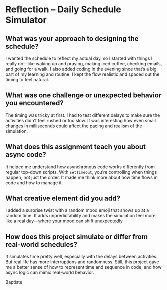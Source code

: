 # Reflection – Daily Schedule Simulator

## What was your approach to designing the schedule?
I wanted the schedule to reflect my actual day, so I started with things I really do—like waking up and praying, making iced coffee, checking emails, and going for a walk. I also added coding in the evening since that’s a big part of my learning and routine. I kept the flow realistic and spaced out the timing to feel natural.

## What was one challenge or unexpected behavior you encountered?
The timing was tricky at first. I had to test different delays to make sure the activities didn’t feel rushed or too slow. It was interesting how even small changes in milliseconds could affect the pacing and realism of the simulation.

## What does this assignment teach you about async code?
It helped me understand how asynchronous code works differently from regular top-down scripts. With `setTimeout`, you’re controlling when things happen, not just the order. It made me think more about how time flows in code and how to manage it.

## What creative element did you add?
I added a surprise twist with a random mood emoji that shows up at a random time. It adds unpredictability and makes the simulation feel more like a real day—where your mood can shift unexpectedly.

## How does this project simulate or differ from real-world schedules?
It simulates time pretty well, especially with the delays between activities. But real life has more interruptions and randomness. Still, this project gave me a better sense of how to represent time and sequence in code, and how async logic can mimic real-world behavior.


Baptiste